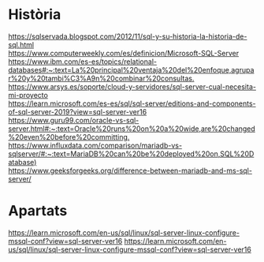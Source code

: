 # Història
<https://sqlservada.blogspot.com/2012/11/sql-y-su-historia-la-historia-de-sql.html>
<br>
<https://www.computerweekly.com/es/definicion/Microsoft-SQL-Server>
<br>
<https://www.ibm.com/es-es/topics/relational-databases#:~:text=La%20principal%20ventaja%20del%20enfoque,agrupar%20y%20tambi%C3%A9n%20combinar%20consultas.>
<br>
<https://www.arsys.es/soporte/cloud-y-servidores/sql-server-cual-necesita-mi-proyecto>
<br>
<https://learn.microsoft.com/es-es/sql/sql-server/editions-and-components-of-sql-server-2019?view=sql-server-ver16>
<br>
<https://www.guru99.com/oracle-vs-sql-server.html#:~:text=Oracle%20runs%20on%20a%20wide,are%20changed%20even%20before%20committing.>
<br>
<https://www.influxdata.com/comparison/mariadb-vs-sqlserver/#:~:text=MariaDB%20can%20be%20deployed%20on,SQL%20Database)>
<br>
<https://www.geeksforgeeks.org/difference-between-mariadb-and-ms-sql-server/>
# Apartats
<https://learn.microsoft.com/en-us/sql/linux/sql-server-linux-configure-mssql-conf?view=sql-server-ver16>
<https://learn.microsoft.com/en-us/sql/linux/sql-server-linux-configure-mssql-conf?view=sql-server-ver16>
